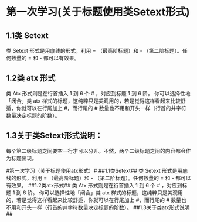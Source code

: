 第一次学习(关于标题使用类Setext形式)
==================
1.1类 Setext 
------------
类 Setext 形式是用底线的形式，利用 = （最高阶标题）和 - （第二阶标题）。任何数量的 = 和 - 都可以有效果。

1.2类 atx 形式
--------------
类 Atx 形式则是在行首插入 1 到 6 个 # ，对应到标题 1 到 6 阶。
你可以选择性地「闭合」类 atx 样式的标题，这纯粹只是美观用的，若是觉得这样看起来比较舒适，你就可以在行尾加上 #，而行尾的 # 数量也不用和开头一样（行首的井字符数量决定标题的阶数）。

1.3关于类Setext形式说明：
--------------------
每个第二级标题之间要空一行才可以分开。不然，两个二级标题之间的内容都会作为标题出现。


#第一次学习（关于标题使用atx形式）#
##1.1类Setext##
类 Setext 形式是用底线的形式，利用 = （最高阶标题）和 - （第二阶标题）。任何数量的 = 和 - 都可以有效果。
##1.2类atx形式##
类 Atx 形式则是在行首插入 1 到 6 个 # ，对应到标题 1 到 6 阶。
你可以选择性地「闭合」类 atx 样式的标题，这纯粹只是美观用的，若是觉得这样看起来比较舒适，你就可以在行尾加上 #，而行尾的 # 数量也不用和开头一样（行首的井字符数量决定标题的阶数）。
##1.3关于类atx形式说明##

